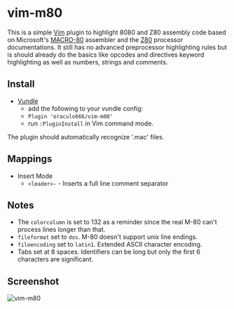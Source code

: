 # vim-m80

This is a simple [Vim] plugin to highlight 8080 and Z80 assembly code based on Microsoft's [MACRO-80] assembler and the [Z80] processor documentations. It still has no advanced preprocessor highlighting rules but is should already do the basics like opcodes and directives keyword highlighting as well as numbers, strings and comments.

## Install

* [Vundle]
    * add the following to your vundle config:
    * `Plugin 'oraculo666/vim-m80'`
    * run `:PluginInstall` in Vim command mode.

The plugin should automatically recognize '.mac' files.

## Mappings

* Insert Mode
    * `<leader>-` - Inserts a full line comment separator

## Notes

* The `colorcolumn` is set to 132 as a reminder since the real M-80 can't process lines longer than that.
* `fileformat` set to `dos`. M-80 doesn't support unix line endings.
* `fileencoding` set to `latin1`. Extended ASCII character encoding.
* Tabs set at 8 spaces. Identifiers can be long but only the first 6 characters are significant.

## Screenshot

![vim-m80][Screenshot]

[Vim]: http://www.vim.org
[MACRO-80]: http://www.msxarchive.nl/pub/msx/programming/asm/m80l80.txt
[Z80]: https://www.scribd.com/document/282095677/um0080
[Vundle]: https://github.com/gmarik/vundle
[Screenshot]: http://i.imgur.com/Pl4YDBb.png
